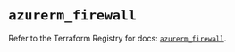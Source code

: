# `azurerm_firewall`

Refer to the Terraform Registry for docs: [`azurerm_firewall`](https://registry.terraform.io/providers/hashicorp/azurerm/4.37.0/docs/resources/firewall).

